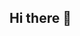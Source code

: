 ## Hi there 👋

<!--
**daniellkira/daniellkira** is a ✨ _special_ ✨ repository because its `README.md` (this file) appears on your GitHub profile.

Here are some ideas to get you started:

- 🔭 Atualmente trabalho como professor de tecnologia e química.
- 🌱 Estou aprendendo a programar com as aulas do Alura.
- 👯 logo mais começarei a desenvolver minha pagina para baixar jogos e filmes.
-->
